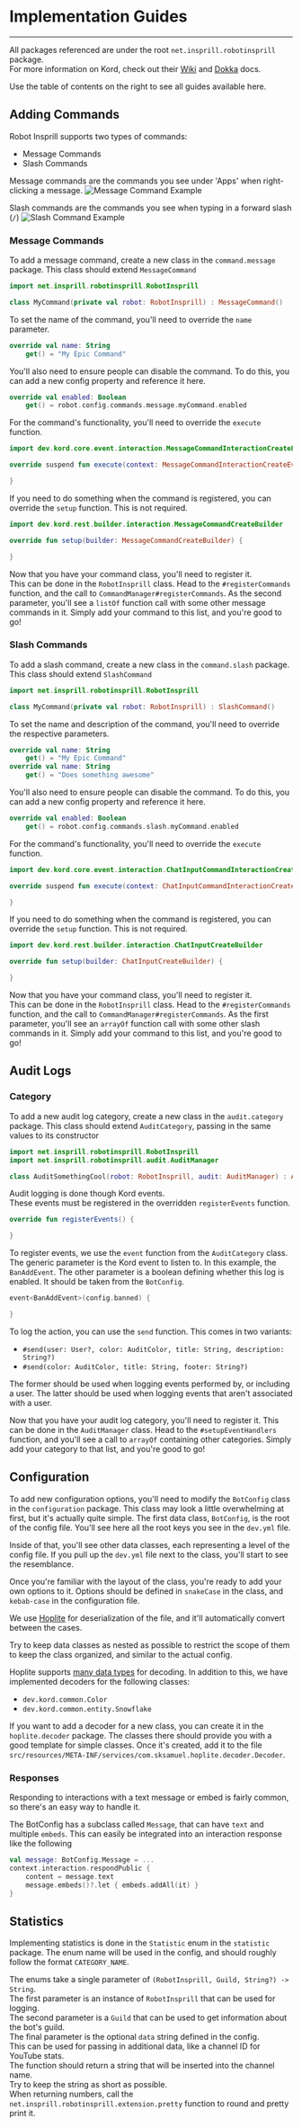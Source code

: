 # Implementation Guides

---

All packages referenced are under the root `net.insprill.robotinsprill` package.  
For more information on Kord, check out their [Wiki](https://github.com/kordlib/kord/wiki)
and [Dokka](https://kordlib.github.io/kord/) docs.

Use the table of contents on the right to see all guides available here.

## Adding Commands

Robot Insprill supports two types of commands:

- Message Commands
- Slash Commands

Message commands are the commands you see under 'Apps' when right-clicking a message.
![Message Command Example](../assets/message_command.png)

Slash commands are the commands you see when typing in a forward slash (`/`)
![Slash Command Example](../assets/slash_command.png)

### Message Commands

To add a message command, create a new class in the `command.message` package.
This class should extend `MessageCommand`

```kotlin
import net.insprill.robotinsprill.RobotInsprill

class MyCommand(private val robot: RobotInsprill) : MessageCommand() 
```

To set the name of the command, you'll need to override the `name` parameter.

```kotlin
override val name: String
    get() = "My Epic Command"
```

You'll also need to ensure people can disable the command.
To do this, you can add a new config property and reference it here.

```kotlin
override val enabled: Boolean
    get() = robot.config.commands.message.myCommand.enabled
```

For the command's functionality, you'll need to override the `execute` function.

```kotlin
import dev.kord.core.event.interaction.MessageCommandInteractionCreateEvent

override suspend fun execute(context: MessageCommandInteractionCreateEvent) {

}
```

If you need to do something when the command is registered, you can override the `setup` function. This is not required.

```kotlin
import dev.kord.rest.builder.interaction.MessageCommandCreateBuilder

override fun setup(builder: MessageCommandCreateBuilder) {

}
```

Now that you have your command class, you'll need to register it.  
This can be done in the `RobotInsprill` class.
Head to the `#registerCommands` function, and the call to `CommandManager#registerCommands`.
As the second parameter, you'll see a `listOf` function call with some other message commands in it.
Simply add your command to this list, and you're good to go!

### Slash Commands

To add a slash command, create a new class in the `command.slash` package.
This class should extend `SlashCommand`

```kotlin
import net.insprill.robotinsprill.RobotInsprill

class MyCommand(private val robot: RobotInsprill) : SlashCommand() 
```

To set the name and description of the command, you'll need to override the respective parameters.

```kotlin
override val name: String
    get() = "My Epic Command"
override val name: String
    get() = "Does something awesome"
```

You'll also need to ensure people can disable the command.
To do this, you can add a new config property and reference it here.

```kotlin
override val enabled: Boolean
    get() = robot.config.commands.slash.myCommand.enabled
```

For the command's functionality, you'll need to override the `execute` function.

```kotlin
import dev.kord.core.event.interaction.ChatInputCommandInteractionCreateEvent

override suspend fun execute(context: ChatInputCommandInteractionCreateEvent) {

}
```

If you need to do something when the command is registered, you can override the `setup` function. This is not required.

```kotlin
import dev.kord.rest.builder.interaction.ChatInputCreateBuilder

override fun setup(builder: ChatInputCreateBuilder) {

}
```

Now that you have your command class, you'll need to register it.  
This can be done in the `RobotInsprill` class.
Head to the `#registerCommands` function, and the call to `CommandManager#registerCommands`.
As the first parameter, you'll see an `arrayOf` function call with some other slash commands in it.
Simply add your command to this list, and you're good to go!

## Audit Logs

### Category

To add a new audit log category, create a new class in the `audit.category` package.
This class should extend `AuditCategory`, passing in the same values to its constructor

```kotlin
import net.insprill.robotinsprill.RobotInsprill
import net.insprill.robotinsprill.audit.AuditManager

class AuditSomethingCool(robot: RobotInsprill, audit: AuditManager) : AuditCategory(robot, audit) 
```

Audit logging is done though Kord events.  
These events must be registered in the overridden `registerEvents` function.

```kotlin
override fun registerEvents() {

}
```

To register events, we use the `event` function from the `AuditCategory` class.  
The generic parameter is the Kord event to listen to. In this example, the `BanAddEvent`.
The other parameter is a boolean defining whether this log is enabled. It should be taken from the `BotConfig`.

```kotlin
event<BanAddEvent>(config.banned) {

}
```

To log the action, you can use the `send` function.
This comes in two variants:

- `#send(user: User?, color: AuditColor, title: String, description: String?)`
- `#send(color: AuditColor, title: String, footer: String?)`

The former should be used when logging events performed by, or including a user.
The latter should be used when logging events that aren't associated with a user.

Now that you have your audit log category, you'll need to register it.
This can be done in the `AuditManager` class. Head to the `#setupEventHandlers` function, and you'll see a call
to `arrayOf` containing other categories.
Simply add your category to that list, and you're good to go!

## Configuration

To add new configuration options, you'll need to modify the `BotConfig` class in the `configuration` package.
This class may look a little overwhelming at first, but it's actually quite simple.
The first data class, `BotConfig`, is the root of the config file.
You'll see here all the root keys you see in the `dev.yml` file.

Inside of that, you'll see other data classes, each representing a level of the config file.
If you pull up the `dev.yml` file next to the class, you'll start to see the resemblance.

Once you're familiar with the layout of the class, you're ready to add your own options to it.
Options should be defined in `snakeCase` in the class, and `kebab-case` in the configuration file.

We use [Hoplite](https://github.com/sksamuel/hoplite) for deserialization of the file, and it'll automatically convert
between the cases.

Try to keep data classes as nested as possible to restrict the scope of them to keep the class organized, and similar to
the actual config.

Hoplite supports [many data types](https://github.com/sksamuel/hoplite#decoders) for decoding.
In addition to this, we have implemented decoders for the following classes:

- `dev.kord.common.Color`
- `dev.kord.common.entity.Snowflake`

If you want to add a decoder for a new class, you can create it in the `hoplite.decoder` package.
The classes there should provide you with a good template for simple classes.
Once it's created, add it to the file `src/resources/META-INF/services/com.sksamuel.hoplite.decoder.Decoder`.

### Responses

Responding to interactions with a text message or embed is fairly common, so there's an easy way to handle it.

The BotConfig has a subclass called `Message`, that can have `text` and multiple `embeds`.
This can easily be integrated into an interaction response like the following

```kotlin
val message: BotConfig.Message = ...
context.interaction.respondPublic {
    content = message.text
    message.embeds()?.let { embeds.addAll(it) }
}
```

## Statistics

Implementing statistics is done in the `Statistic` enum in the `statistic` package.
The enum name will be used in the config, and should roughly follow the format `CATEGORY_NAME`.

The enums take a single parameter of `(RobotInsprill, Guild, String?) -> String`.  
The first parameter is an instance of `RobotInsprill` that can be used for logging.  
The second parameter is a `Guild` that can be used to get information about the bot's guild.  
The final parameter is the optional `data` string defined in the config.  
This can be used for passing in additional data, like a channel ID for YouTube stats.  
The function should return a string that will be inserted into the channel name.  
Try to keep the string as short as possible.  
When returning numbers, call the `net.insprill.robotinsprill.extension.pretty` function to round and pretty print it.
